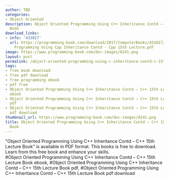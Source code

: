 ```yaml
---
author: TBD
categories:
- Object Oriented
description: Object Oriented Programming Using C++ Inheritance Contd – C++ 15th Lecture
  Book
download_links:
- info: '431017'
  url: https://programming-book.com/download/2017/ComputerBooks/431017/Object Oriented
    Programming Using Cpp Inheritance Contd - Cpp 15th Lecture.pdf
image: https://www.programming-book.com/doc-images/8241.png
layout: post
permalink: /object-oriented-programming-using-c-inheritance-contd-c-15th-lecture-book.html
tags:
- free book download
- free pdf download
- free programming ebook
- pdf free
- Object Oriented Programming Using C++ Inheritance Contd – C++ 15th Lecture Book
  ebook
- Object Oriented Programming Using C++ Inheritance Contd – C++ 15th Lecture Book
  pdf
- Object Oriented Programming Using C++ Inheritance Contd – C++ 15th Lecture Book
  pdf download
thumbnail_url: https://www.programming-book.com/doc-images/8241.png
title: Object Oriented Programming Using C++ Inheritance Contd – C++ 15th Lecture
  Book
---
```


 
<div class="item-desc text-justify">
  "Object Oriented Programming Using C++ Inheritance Contd – C++ 15th Lecture Book" is available in PDF format. This books is free to download. Learn from this free book and enhance your skills.
  <br>
  #Object Oriented Programming Using C++ Inheritance Contd – C++ 15th Lecture Book ebook, #Object Oriented Programming Using C++ Inheritance Contd – C++ 15th Lecture Book pdf, #Object Oriented Programming Using C++ Inheritance Contd – C++ 15th Lecture Book pdf download
</div>